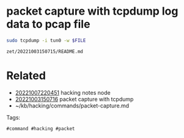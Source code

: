 # packet capture with tcpdump log data to pcap file
```bash
sudo tcpdump -i tun0 -w $FILE
```

` zet/20221003150715/README.md `

# Related

- [20221007220451](/zet/20221007220451/README.md) hacking notes node
- [20221003150716](/zet/20221003150716/README.md) packet capture with tcpdump
- ~/kb/hacking/commands/packet-capture.md

Tags:

    #command #hacking #packet 
